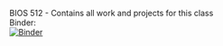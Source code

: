 BIOS 512 -  Contains all work and projects for this class \
Binder: \
[![Binder](https://mybinder.org/badge_logo.svg)](https://mybinder.org/v2/gh/AlexisBryant-25/BIOS______512.git/HEAD)



